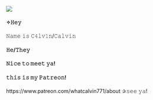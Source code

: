 <img src="https://c10.patreonusercontent.com/4/patreon-media/p/post/106235793/dee84a71785e41f99c4f51f5f8f4999d/eyJ3Ijo2MjB9/1.png?token-time=1719705600&token-hash=tygUtjeB6aVbqS89DA1TFgqDTY0DxgUdIUScBU7OYUg%3D" /></p>
<h4>✧𝙷𝚎𝚢<h4></h4>𝙽𝚊𝚖𝚎 𝚒𝚜 𝙲𝟺𝚕𝚟𝟷𝚗/𝙲𝚊𝚕𝚟𝚒𝚗</h4><h4>𝙷𝚎/𝚃𝚑𝚎𝚢</h4><h4>𝙽𝚒𝚌𝚎 𝚝𝚘 𝚖𝚎𝚎𝚝 𝚢𝚊!</h4>
<h4>𝚝𝚑𝚒𝚜 𝚒𝚜 𝚖𝚢 𝙿𝚊𝚝𝚛𝚎𝚘𝚗! </h4>https://www.patreon.com/whatcalvin771/about
</h4>✰𝚜𝚎𝚎 𝚢𝚊!</𝚑𝟺>
